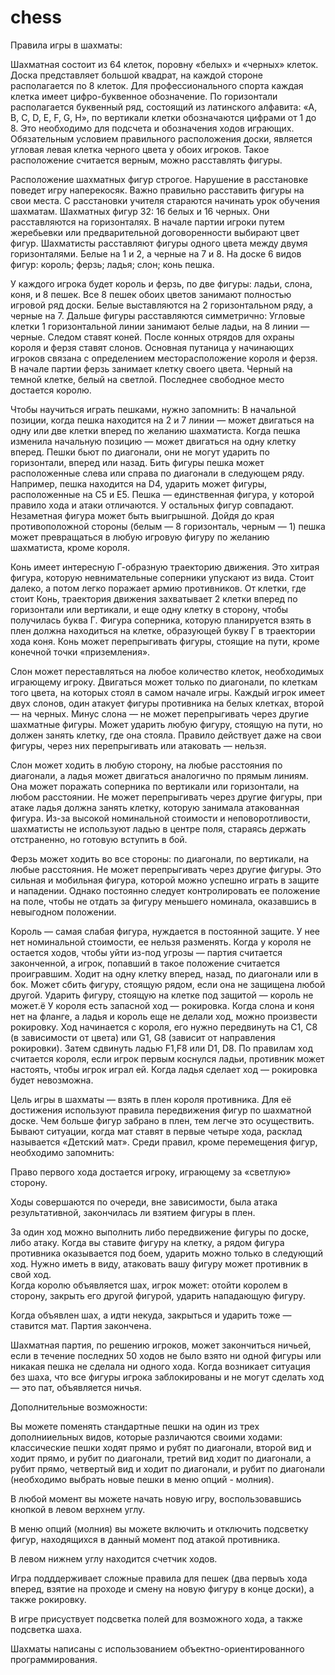 # chess
Правила игры в шахматы:

Шахматная состоит из 64 клеток, поровну «белых» и «черных» клеток. Доска представляет большой квадрат, на каждой стороне располагается по 8 клеток.
Для профессионального спорта каждая клетка имеет цифро-буквенное обозначение. По горизонтали располагается буквенный ряд, состоящий из латинского алфавита: «A, B, C, D, E, F, G, H», по вертикали клетки обозначаются цифрами от 1 до 8. Это необходимо для подсчета и обозначения ходов играющих.
Обязательным условием правильного расположения доски, является угловая левая клетка черного цвета у обоих игроков. Такое расположение считается верным, можно расставлять фигуры.

Расположение шахматных фигур строгое. Нарушение в расстановке поведет игру наперекосяк. Важно правильно расставить фигуры на свои места. С расстановки учителя стараются начинать урок обучения шахматам. 
Шахматных фигур 32: 16 белых и 16 черных. Они расставляются на горизонталях. В начале партии игроки путем жеребьевки или предварительной договоренности выбирают цвет фигур. Шахматисты расставляют фигуры одного цвета между двумя горизонталями. Белые на 1 и 2, а черные на 7 и 8.
На доске 6 видов фигур: 
король; 
ферзь;
ладья;
слон;
конь
пешка.

У каждого игрока будет король и ферзь, по две фигуры: ладьи, слона, коня, и 8 пешек.
Все 8 пешек обоих цветов занимают полностью игровой ряд доски. Белые выставляются на 2 горизонтальном ряду, а черные на 7. 
Дальше фигуры расставляются симметрично: 
Угловые клетки 1 горизонтальной линии занимают белые ладьи, на 8 линии — черные. 
Следом ставят коней. 
После конных отрядов для охраны короля и ферзя ставят слонов. 
Основная путаница у начинающих игроков связана с определением месторасположение короля и ферзя. В начале партии ферзь занимает клетку своего цвета. Черный на темной клетке, белый на светлой.
Последнее свободное место достается королю. 

Чтобы научиться играть пешками, нужно запомнить: 
В начальной позиции, когда пешка находится на 2 и 7 линии — может двигаться на одну или две клетки вперед по желанию шахматиста. 
Когда пешка изменила начальную позицию — может двигаться на одну клетку вперед. 
Пешки бьют по диагонали, они не могут ударить по горизонтали, вперед или назад. 
Бить фигуры пешка может расположенные слева или справа по диагонали в следующем ряду. Например, пешка находится на D4, ударить может фигуры, расположенные на C5 и E5.
Пешка — единственная фигура, у которой правило хода и атаки отличаются. У остальных фигур совпадают. Незаметная фигура может быть выигрышной. Дойдя до края противоположной стороны (белым — 8 горизонталь, черным — 1) пешка может превращаться в любую игровую фигуру по желанию шахматиста, кроме короля.

Конь имеет интересную Г-образную траекторию движения. Это хитрая фигура, которую невнимательные соперники упускают из вида. Стоит далеко, а потом легко поражает армию противников. 
От клетки, где стоит Конь, траектория движения захватывает 2 клетки вперед по горизонтали или вертикали, и еще одну клетку в сторону, чтобы получилась буква Г. Фигура соперника, которую планируется взять в плен должна находиться на клетке, образующей букву Г в траектории хода коня.
Конь может перепрыгивать фигуры, стоящие на пути, кроме конечной точки «приземления».

Слон может переставляться на любое количество клеток, необходимых играющему игроку. Двигаться может только по диагонали, по клеткам того цвета, на которых стоял в самом начале игры. Каждый игрок имеет двух слонов, один атакует фигуры противника на белых клетках, второй — на черных. 
Минус слона — не может перепрыгивать через другие шахматные фигуры. Может ударить любую фигуру, стоящую на пути, но должен занять клетку, где она стояла. Правило действует даже на свои фигуры, через них перепрыгивать или атаковать — нельзя.

Слон может ходить в любую сторону, на любые расстояния по диагонали, а ладья может двигаться аналогично по прямым линиям. Она может поражать соперника по вертикали или горизонтали, на любом расстоянии. 
Не может перепрыгивать через другие фигуры, при атаке ладья должна занять клетку, которую занимала атакованная фигура. Из-за высокой номинальной стоимости и неповоротливости, шахматисты не используют ладью в центре поля, стараясь держать отстраненно, но готовую вступить в бой.

Ферзь может ходить во все стороны: по диагонали, по вертикали, на любые расстояния. Не может перепрыгивать через другие фигуры. Это сильная и мобильная фигура, которой можно успешно играть в защите и нападении. Однако постоянно следует контролировать ее положение на поле, чтобы не отдать за фигуру меньшего номинала, оказавшись в невыгодном положении.

Король — самая слабая фигура, нуждается в постоянной защите. У нее нет номинальной стоимости, ее нельзя разменять. Когда у короля не остается ходов, чтобы уйти из-под угрозы — партия считается законченной, а игрок, попавший в такое положение считается проигравшим. 
Ходит на одну клетку вперед, назад, по диагонали или в бок. Может сбить фигуру, стоящую рядом, если она не защищена любой другой. Ударить фигуру, стоящую на клетке под защитой — король не может.ё
У короля есть запасной ход — рокировка. Когда слона и коня нет на фланге, а ладья и король еще не делали ход, можно произвести рокировку. Ход начинается с короля, его нужно передвинуть на С1, С8 (в зависимости от цвета) или G1, G8 (зависит от направления рокировки). Затем сдвинуть ладью F1,F8 или D1, D8. По правилам ход считается короля, если игрок первым коснулся ладьи, противник может настоять, чтобы игрок играл ей. Когда ладья сделает ход — рокировка будет невозможна.

Цель игры в шахматы — взять в плен короля противника. Для её достижения используют правила передвижения фигур по шахматной доске. Чем больше фигур забрано в плен, тем легче это осуществить. Бывают ситуации, когда мат ставят в первые четыре хода, расклад называется «Детский мат».
Среди правил, кроме перемещения фигур, необходимо запомнить: 

Право первого хода достается игроку, играющему за «светлую» сторону. 

Ходы совершаются по очереди, вне зависимости, была атака результативной, закончилась ли взятием фигуры в плен.

За один ход можно выполнить либо передвижение фигуры по доске, либо атаку. Когда вы ставите фигуру на клетку, а рядом фигура противника оказывается под боем, ударить можно только в следующий ход. Нужно иметь в виду, атаковать вашу фигуру может противник в свой ход.  
Когда королю объявляется шах, игрок может: отойти королем в сторону, закрыть его другой фигурой, ударить нападающую фигуру. 

Когда объявлен шах, а идти некуда, закрыться и ударить тоже — ставится мат. Партия закончена. 

Шахматная партия, по решению игроков, может закончиться ничьей, если в течение последних 50 ходов не было взято ни одной фигуры или никакая пешка не сделала ни одного хода.
Когда возникает ситуация без шаха, что все фигуры игрока заблокированы и не могут сделать ход — это пат, объявляется ничья.

Дополнительные возможности:

Вы можете поменять стандартные пешки на один из трех дополнииельных видов, которые различаются своими ходами: классические пешки ходят прямо и рубят по диагонали, второй вид и ходит прямо, и рубит по диагонали, третий вид ходит по диагонали, а рубит прямо, четвертый вид и ходит по диагонали, и рубит по диагонали (необходимо выбрать новые пешки в меню опций - молния).

В любой момент вы можете начать новую игру, воспользовавшись кнопкой в левом верхнем углу.

В меню опций (молния) вы можете включить и отключить подсветку фигур, находящихся в данный момент под атакой противника.

В левом нижнем углу находится счетчик ходов.

Игра подддерживает сложные правила для пешек (два первыъ хода вперед, взятие на проходе и смену на новую фигуру в конце доски), а также рокировку.

В игре присуствует подсветка полей для возможного хода, а также подсветка шаха.

Шахматы написаны с использованием объектно-ориентированного программирования.
